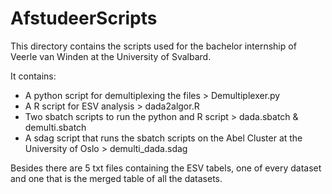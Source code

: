 # AfstudeerScripts
This directory contains the scripts used for the bachelor internship of Veerle van Winden at the University of Svalbard.

It contains:
- A python script for demultiplexing the files > Demultiplexer.py
- A R script for ESV analysis > dada2algor.R
- Two sbatch scripts to run the python and R script > dada.sbatch & demulti.sbatch 
- A sdag script that runs the sbatch scripts on the Abel Cluster at the University of Oslo > demulti_dada.sdag

Besides there are 5 txt files containing the ESV tabels, one of every dataset and one that is the merged table of all the datasets.

